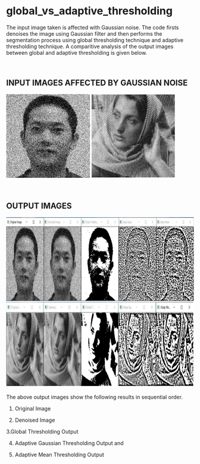 # global_vs_adaptive_thresholding

The input image taken is affected with Gaussian noise. The code firsts denoises the image using Gaussian filter and then performs the segmentation process using global thresholding technique and adaptive thresholding technique. A comparitive analysis of the output images between global and adaptive thresholding is given below. 

<br>
<h2>INPUT IMAGES AFFECTED BY GAUSSIAN NOISE</h2>

<img src="images/boy.bmp" height = "225"> ![](images/girl.jfif)

<br>

<h2>OUTPUT IMAGES</h2>

<img src="images/Output_img1.png" height = "225">

<img src="images/Output_img2.png" height = "230">

The above output images show the following results in sequential order.

1. Original Image

2. Denoised Image

3.Global Thresholding Output

4. Adaptive Gaussian Thresholding Output and

5. Adaptive Mean Thresholding Output 


